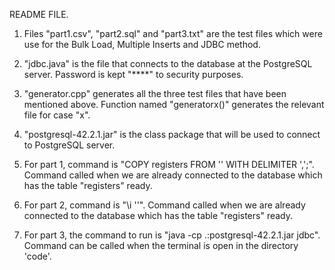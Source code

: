 README FILE.

1. Files "part1.csv", "part2.sql" and "part3.txt" are the test files which were use for the Bulk Load, Multiple Inserts and JDBC method.

2. "jdbc.java" is the file that connects to the database at the PostgreSQL server. Password is kept "****" to security purposes.

3. "generator.cpp" generates all the three test files that have been mentioned above. Function named "generatorx()" generates the relevant file for case "x".

4. "postgresql-42.2.1.jar" is the class package that will be used to connect to PostgreSQL server.

5. For part 1, command is "COPY registers FROM '<path to csv file>' WITH DELIMITER ',';". Command called when we are already connected to the database which has the table "registers" ready.

6. For part 2, command is "\i '<path to sql file>'". Command called when we are already connected to the database which has the table "registers" ready.

7. For part 3, the command to run is "java -cp .:postgresql-42.2.1.jar jdbc". Command can be called when the terminal is open in the directory 'code'.
